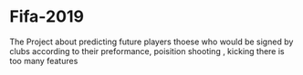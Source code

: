 # Fifa-2019
The Project about predicting future players thoese who would be signed by clubs according to their preformance, poisition 
shooting , kicking there is too many features 
